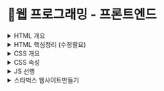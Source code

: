 # 📝웹 프로그래밍 - 프론트엔드

<details>
  
<summary> HTML 개요 </summary>
<div markdown="1">
  
##  HTML 기본문법
### -  요소
  `<태그>내용</태그>`    
     
##  부모와 자식 관계의 이해
###  
  `<태그><태그>내용</태그></태그>` : 안에 있는 태그는 자식요소 겉은 부모요소   
####   
   들여쓰기 : `tab` , 내어쓰기 : `Shift+Tab`   
     
##  빈 태그
###  - 빈 태그
  `<태그/>`   
###  - 기능을 확장한 태그 
  `<태그 속성='값'>내용</태그>` 
#### EX)
  ```HTML
  <img scr="./cat.jpg" alt="고양이"/> 
  <!-- scr: 경로 alt: 이미지의 이름(대체 텍스트)-->
  <input type = "text"/>
  <!--type : 데이터의 타입 "text" :사용자에게 일반 텍스트를 입력받는다-->
  <input type = "checkbox">
  <!--type : 데이터의 타입 "text" :사용자에게 체크여부를 입력받는다-->
  ```   
##  글자와 상자
### 요소가 화면에 출력되는 특성으로 크게 2가지로 구분할 수 있다.   
#### - 인라인(inline)요소 : 글자를 만들기 위한 요소들.   
  `<span></span>` : 콘텐츠 영역을 설정하는 용도(본질적으로 아무것도 나타나지 않음)
  
##### EX) 1 
  

  ```HTML
   <!--HTML-->
   <span>Hello</span><!--띄어쓰기로 해석-->
   <span>World</span>
  ```    
  ```CSS
  /*CSS*/
  body {
    font-size: 100px; /*글자 사이즈 조절*/
  }
  ```    
##### EX) 2  
  `margin` : 요소의 외부 여백을 지정하는 css속성   
  `padding`: 요소의 내부 여백을 지정하는 css속성    

  
  ```HTML
  <!--HTML-->
  <span style="margin: 20px 20px;">Hello</span>
  <span style="margin: 20px 20px;">World</span>
  
  <!--*불가능 :: 글자요소 안에 상자요소-->
  <span><div></div></span>
  <!--*가능 :: 글자요소 안에 글자요소-->
  <span><span></span></span>
  ```   
  
#### - 블록(block) 요소 : 상자(레이아웃)를 만들기 위한 요소들.   
  `<div></div>` : 콘텐츠 영역을 설정하는 용도(본질적으로 아무것도 나타나지 않음)

##### EX) 1 

  
  ```HTML
   <!--HTML-->
   <div>Hello</div><!--띄어쓰기로 해석-->
   <div>World</div>
  ```    
##### EX) 2  
  `width` : 요소의 가로 너비를 지정하는 css속성     
  `height`: 요소의 새로 너비를 지정하는 css속성    

     
  ```HTML
  <!--HTML-->
  <div style="width: 100px;">Hello</div>
  <div style="height: 40px;">World</div>

  <!--*가능 :: 블록요소 안에 블록요소-->
  <span><div></div></span>
  <!--*가능 :: 블록요소 안에 인라인(글자)요소-->
  <span><span></span></span>
  ```       
</div>
</details>

<details>
<summary> HTML 핵심정리 (수정필요) </summary>
<div markdown="1">
  
## 핵심 요소 정리
###
  - `<div></div>` : (블록 상자 요소) 특별한 의미가 없고 구분을 위한 요소이다
  - `<h1>오늘의 날씨</h1>` : (블록 상자 요소) 제목을 의미하는 요소이다. + 숫자가 작을수록 더 중요한 제목
  - `<p>중부 집중호우, 12호 태풍 북상중..</p>` : (블록 상자 요소) 문장을 의미하는 요소이다.
  - ` <img src="img/weather.jpg" alt"12호 태풍"/>  ` : (인라인 글자 요소) 이미지를 삽입하는 요소이다..
  <img src="https://user-images.githubusercontent.com/87464723/153823868-1e1d2d85-5019-4ae5-b97d-75a992fed8b4.png" width="200" height="150"/>   
   
  ```HTML
  <div>
    <h1>오늘의 날씨</h1>
    <img src="img/weather.jpg" alt"12호 태풍"/>
  </div>
  ```
  
  - `<ul></ul>` : (블록 상자 요소) 순서가 필요없는 목록의 집합을 의미한다.
  - `<ol></ol>` : (블록 상자 요소) 순서가 필요한 목록의 집합을 의미한다.  
  - `<li></li>` : (블록 상자 요소) 목록 내 각 항목을 의미한다.  
  
   <img src="https://user-images.githubusercontent.com/87464723/153824410-c6c4d6e4-e54d-42cd-9c67-a42d3d245449.png" width="120" height="120"/>   
  
   ```HTML
  <ol>
    <li>사과</li>
    <li>딸기</li>
    <li>수박</li>
    <li>오렌지</li>
  </ol>
  ```
    
  - `<a href="https://www.naver.com">NAVER</a>` : (인라인 글자 요소) 다른/같은 페이지로 이동하는 하이퍼링크를 지정하는 요소이다     
  - `<span></span>` : (인라인 글자 요소) 특별한 의미가 없고 구분을 위한 요소이다   
  
  
    ![image](https://user-images.githubusercontent.com/87464723/153824848-d893903a-3050-44ce-aa88-38a84a4ac3f9.png)

  ```HTML
  <a href="https://www.naver.com">NAVER</a>
  <a href="https://www.google.com">GOOGLE</a>
  ```
  - 요소(텍스트)를 어떤 요소로 묶어주는 (감싸는) 행위를 Wrapping(래핑)이라고 부른다.
  
     <img src="https://user-images.githubusercontent.com/87464723/153825403-611a4d0b-6be5-4639-9044-4d9ed786a2f0.png" width="500" height="120"/>   
  ```HTML
  <!--HTML-->
  <p>
    동해물과 백두산이 마르고 닳도록
    하느님이 보우하사 <span>우리나라</span>만세 
  </p>
  ```
  ```CSS
  /*CSS*/
  body {
    font-size: 100px; /*글자 사이즈 조절*/
  }
  span {
    color : red;
  }
  ```   
  - `</br>` : (인라인 글자 요소) 줄바꿈 요소이다
  - `<input type="text" value="하하">` : 텍스트가 입력되는 부분에 "하하"가 미리 입력되어있다.
  - `<input type="text" palceholder="이름을 입력하시오">` : 사용자가 입력할 값의 힌트
  - `<input type="text" disabled />` : 입력 요소 비활성화 
  - `<label></label>` : (인라인 글자 요소) 라벨 가능 요소(input)의 제목을 의미한다.
  
     <img src="https://user-images.githubusercontent.com/87464723/153827120-03ff5d11-bc26-49ca-9e66-e36f9639f69b.png" width="500" height="120"/>
  ```HTML
  <!--HTML-->
  <input type=text value=김민동
   placeholder="이름을 입력하세요" disabled/>
   <br>
  <input type="checkbox" />
  Apple
  <label>
    <input type="checkbox" />
    banana
    <input type="radio" />
    fruit
  </label>
  ```  
 ##### table   
  
 ## 주석
 ### - HTML
    <!--내용삽입--> `Ctrl+/`, `Cmd+/`
 ### - CSS
    '/*내용삽입*/' `Ctrl+/`, `Cmd+/`
</div>
</details>

<details>
<summary> CSS 개요 </summary>
<div markdown="1">
  
## 기본문법, 주석
 ### ◾ 기본문법   
#### 
  CSS에서 하는 역할은 
  html에서의 기본적인 구조를 실제로 보기좋게 꾸며주는 역할을 한다. 스타일을 작업한다.    
  `선택자{ 속성:값; }` 선택자 : 스타일(css)을 적용할 대상   
    ex) `div{   
           color: red;   
           margin: 20px;   
         }`
### ◾ 주석   
#### /* 설명작성 */    
   주석 시작은 '/*'로 주석 끝은 '*/'   
   `Ctrl+/`, `Cmd+/`    
  
## CSS 선언 방식
  
### ◾ 내장 방식
  : <style></style>의 내용으로 스타일을 작성하는 방식   
  ```CSS
  <style>
  div{
    color : red;
    margin: 20px;
  }
  </style>
  ```
  
### ◾ 인라인 방식
  :요소의 style 속성에 직접 스타일을 작성하는 방식
  ```HTML
  <div style="color: red; margin:20px"></div>
  ```

### ◾ 링크 방식
  : <link/>로 외부 CSS문서를 가져와서 연결하는 방식  
  ```CSS
  /* main.css */
  div{
    color : red;
    margin: 20px;
  }
  ```
  ```HTML
  <!--HTML-->
  link rel="stylesheet" href="./css/main.css">
  ```  
### ◾ @import 방식
  : CSS의 @import규칙으로 CSS 문서 안에서 또 다른 CSS 문서를 가져와 연결하는 방식
  ```HTML
  <!--HTML-->
  link rel="stylesheet" href="./css/main.css">
  ```
  ```CSS
  /* main.css */
  @import url("./box.css");
  div{
    color : red;
    margin: 20px;
  }
  ```
  ```
  /* box.css */
  div{
    background-color : red;
    padding: 20px;
  }
  ```
   
## CSS 선택자
### ◾ 기본 선택자
  - `*` 전체 선택자 : 모든 요소를 선택.EX)
  ```CSS
  /*CSS*/
  *{
    color: red;
  }
  ```
  - `태그이름`태그 선택자 : 태그이름이 li인 요소를 선택.EX)
  ```HTML
  <!--HTML-->
  <li>사과</li>
  <li>오렌지</li>
  ```
  ```CSS
  /*CSS*/
  li{
    color: red;
  }
  ```   
  - `.클래스속성의 값` 클래스 선택자 : HTML class 속성의 값이 li인 요소를 선택.EX)
  ```HTML
  <!--HTML-->
  <li class = "orange">오렌지</li>
  <span class = "orange">오렌지</span>
  ```
  ```CSS
  /*CSS*/
  .orange{
    color: red;
  }
  ``` 
  - `#id속성의 값` 아이디 선택자 : HTML it 속성의 값이 orange인 요소를 선택.
  EX)
  ```HTML
  <!--HTML-->
  <li id = "orange">오렌지</li>
  <span class = "orange">오렌지</span>
  ```
  ```CSS
  /*CSS*/
  #orange{
    color: red;
  }
  ``` 
### ◾ 복합
  - `태그 이름과 클래스 속성의 값` 일치 선택자 : 선택자 span와 orange를 동시에 만족하는 요소 선택.
  EX)
  ```HTML
  <!--HTML-->
  <li id = "orange">오렌지</li>
  <span class = "orange">오렌지</span>
  ```
  ```CSS
  /*CSS*/
  span.orange{
    color: red;
  }
  ``` 
  - `태그부모 >. 클래스 속성의 값` 자식 선택자 : 선택자 ul의 자식 요소 orange를 선택.
  EX)
  ```HTML
  <!--HTML-->
  <ul>
    <li id = "orange">오렌지</li>
  </ul>
  ```
  ```CSS
  /*CSS*/
  ul > .orange{
    color: red;
  }
  ``` 
  - `조상요소태그 >.하위요소클래스 속성의 값` 하위(후손)선택자 : 선택자 div의 하위 요소 orange를 선택.
  EX)
  ```HTML
  <!--HTML-->
  <div>
    <ul>
      <li id = "orange">오렌지</li><!--선택-->
    </ul>
    <div>당근</div>
    <span class="orange">오렌지</span><!--선택-->
  </div>
  ```
  ```CSS
  /*CSS*/
  div .orange{
    color: red;
  }
  ``` 
  - `.클래스 속성의 값 + 다음태그` 인접 형제 선택자 : 선택자 ul의 다음 형제요소 li 태그 하나를 선택.
  EX)
  ```HTML
  <!--HTML-->
  <ul>
    <li id = "orange">오렌지</li>
    <li>망고</li>  <!--선택-->
    <li>사과</li>
  </ul>
  ```
  ```CSS
  /*CSS*/
  .orange + li {
    color: red;
  }
  ``` 
  - `.클래스 속성의 값 ~ 다음태그` 일반 형제 선택자 : 선택자 ul의 다음 형제요소 li 태그 모두 선택.
  EX)
  ```HTML
  <!--HTML-->
  <ul>
    <li id = "orange">오렌지</li>
    <li>망고</li>  <!--선택-->
    <li>사과</li>  <!--선택-->
  </ul>
  ```
  ```CSS
  /*CSS*/
  .orange ~ li {
    color: red;
  }
  ``` 
### ◾ 가상 클래스
  
  - `선택자:hover` 가상 클래스 선택자 hover : 선택자요소에 마우스 커서가 올라가 있는 동안 선택.
  EX)  
  ![image](https://user-images.githubusercontent.com/87464723/154221384-88efd8de-20be-41e5-b7cf-9a6efd382c09.png)

  ```HTML
  <!--HTML-->
  <a href="https://www.naver.com">NAVER</a>
  ```
  ```CSS
  /*CSS*/
  a:hover {
    color: red;
  }
  ``` 
  
  - `선택자:active` 가상 클래스 선택자 ACTIVE : 선택자 요소에 마우스를 클릭하고 있는 동안 선택.
  EX)   
  ```HTML
  <!--HTML-->
  <a href="https://www.naver.com">NAVER</a>
  ```
  ```CSS
  /*CSS*/
  a:active {
    color: red;
  }
  ```
  
  - `선택자:first-child` 가상 클래스 선택자 FIRST CHILD : 선택자 요소가 형제 요소 중 첫째라면 선택. 
  EX) 선택 불가능  

  ```HTML
  <div class="fruits">
    <span>딸기</span>
    <span>수박</span>
    <div>오렌지</div>
    <p>망고</p>
    <h3>사과</h3>
  </div>
  ```
  ```CSS
  /*CSS*/
  .fruits div:first-child {
    color: red;
  }
  ```
  
  - `선택자:last-child` 가상 클래스 선택자 LAST CHILD : 선택자 요소가 형제 요소 중 막내라면 선택. 
  EX) 

  ```HTML
  <div class="fruits">
    <span>딸기</span>
    <span>수박</span>
    <div>오렌지</div>
    <p>망고</p>
    <h3>사과</h3> <!--선택-->
  </div>
  ```
  ```CSS
  /*CSS*/
  .fruits h3:last-child {
    color: red;
  }
  ```
  
  - `선택자:nth-child(n)` 가상 클래스 선택자 NTH CHILD : 선택자 요소가 형제 요소 중 (n)째라면 선택. 
  EX) 

  ```HTML
  <div class="fruits">
    <span>딸기</span>
    <span>수박</span><!--선택-->
    <div>오렌지</div>
    <p>망고</p><!--선택-->
    <h3>사과</h3> 
  </div>
  ```
  ```CSS
  /*CSS*/
  .fruits *:nth-child(2n) { <!--n은 0부터 시작-->
    color: red;
  }
  ```
  
  - `선택자:not(선택제외요소)` 부정 선택자 NOT : 선택제외요소 아닌 선택자 요소 선택. 
  EX) 

  ```HTML
  <div class="fruits">
    <span>딸기</span>
    <span>수박</span>
    <div>오렌지</div> <!--선택-->
    <p>망고</p>       <!--선택-->
    <h3>사과</h3>     <!--선택-->
  </div>
  ```
  ```CSS
  /*CSS*/
  .fruits *:not(span) { 
    color: red;
  }
  ```
  
### ◾ 가상 요소
  - `선택자::before` 가상요소 선택자 BEFORE : 선택자 요소의 내부 앞에 내용을 삽입.  
  EX)  
![image](https://user-images.githubusercontent.com/87464723/154221516-c9abfc29-9ae2-443b-8e47-876379022207.png)

  ```HTML
  <div class="box">
      Content!
  </div>
  ```
  ```CSS
  /*CSS*/
  .box::before { 
    /*이 부분에 내용 삽입*/
    content: "앞!";
  }
  ```
  - `선택자::after` 가상요소 선택자 AFTER : 선택자 요소의 내부 뒤에 내용을 삽입.  
  EX)  
![image](https://user-images.githubusercontent.com/87464723/154221624-98aeb4c2-7066-4daf-be25-b2e320fc11eb.png)

  ```HTML
  <div class="box">
      Content!
  </div>
  ```
  ```CSS
  /*CSS*/
  .box::after { 
    content: "뒤!";
    /*이 부분에 내용 삽입*/
  }
  ```
    
### ◾ 속성
 - `[선택자]` 속성 선택자 ATTR : 속성 disabled를 포함한 요소 선택.  
  EX)  

  ```HTML
  <div class="box"></div>
  <input type="text" value="Min"/>
  <input type="password" value="4665"/>
  <input type="text" value="jung" disabled/>  <!--선택-->
  ```
  ```CSS
  /*CSS*/
  [disabled] { 
    color: red;
  }
  ```
  - `[선택자]` 속성 선택자 ATTR=VALUE : 속성 type을 포함하고 값이 password 요소 선택.  
  EX)  

  ```HTML
  <div class="box"></div>
  <input type="text" value="Min"/>
  <input type="password" value="4665"/> <!--선택-->
  <input type="text" value="jung" disabled/> 
  ```
  ```CSS
  /*CSS*/
  [type="password"] { 
    color: red;
  }
  ```
## CSS 스타일상속  
### 스타일 상속   
  :  선택된 클래스 요소에 css적용을 했을때 적용된 내용이 해당하는 요소의 자식요소, 하위요소까지 영향을 미치는 것
  EX)  
![image](https://user-images.githubusercontent.com/87464723/154221737-3bebdcf7-4b1d-43cf-916d-d0a201c9cf40.png) 
  ```HTML
  <div class="ecosystem">생태계
    <div class="animal">동물
        <div class="tiger">호랑이</div>
        <div class="lion">사자</div>
        <div class="elephant">코끼리</div>
    </div>
    <div class="plant">식물</div>
  </div>
  ```
  ```CSS
  /*CSS*/
  .animal { 
    color: red;
  }
  ```
## CSS 선택자 우선순위
#### 우선순위  
  : 같은 요소가 여러 선언의 대상이 된 경우, 어떤 선언의 css속성을 우선 적용할 지 결정하는 방법  
  1. 점수가 높은 선언이 우선  
  2. 점수가 같으면, 가장 마지막에 해석된 선언이 우선   
 
선택자 | 예시 | 점수  
--|:--:|--:
전체 선택자 | * | 0
태그 선택자 | div | 1
Class 선택자| .HELLO | 10
ID 선택자 | #hello | 100   
  
 `!impoort 선택자`: 99999999 점   
 `인라인 선택자` : 1000점  
 `::before 가상의 요소` : 1점 (태그선택자로 볼 수 있다.)  
 `:not() 부정 선택자`: 0점 (가상클래스이긴 하지만 부정선택자라 점수계산X) 
  
</div>
</details>

<details>
<summary> CSS 속성 </summary>
<div markdown="1">
 
##  박스 모델  
  
### ◼ width, height   
  요소의 가로/세로 너비  
####
   - auto(기본값) : 브라우저가 너비를 계산  
   - 단위 : px, em, vw
  
### ◼ max-width, max-height   
  요소가 커질 수 있는 최대 가로/세로 너비  
####
   - none : 최대 너비 제한 없음  
   - auto : 브라우저가 너비를 계산  
   - 단위 : px, em, vw 등 단위로 지정  
  
### ◼ min-width, min-height   
  요소가 작아질 수 있는 최대 가로/세로 너비  
####
   - 0 : 최소 너비 제한 없음
   - auto : 브라우저가 너비를 계산
   - 단위 : px, em, vw 등 단위로 지정  
#### 
  〰 단위  
기호 | 설명
--|--
px| 픽셀
% | 상대적 백분율
em | 요소의 글꼴 크기
rem | 루트 요소(html)의 글꼴 크기
vw | 뷰포트 가로너비의 백분율
vh | 뷰포트 세로 너비의 백분율

### ◼ margin   
  외부여백(공간)을 지정하는 단축 속성 (음수 사용 가능)
####
   - 0 : 최소 너비 제한 없음
   - auto : 브라우저가 여백을 계산 ( 가운데정렬에서 활용 )
   - 단위 : px, em, vw 등 단위로 지정  
   - % : 부모 요소의 가로 너비에 대한 비율로 지정

### ◼ padding   
  외부여백(공간)을 지정하는 단축 속성 (요소 크기가 커진다.)
####
   - 0 : 내부 여백 없음
   - 단위 : px, em, vw 등 단위로 지정  
   - % : 부모 요소의 가로 너비에 대한 비율로 지정
  
### ◼ border-width
  요소 테두리 선의 두께
####
   - medium : 중간 두께
   - thin : 얇은 두께
   - thick : 두꺼운 두께
   - 단위 : px, em, vw 등 단위로 지정  
  
### ◼ border-style
  요소 테두리 선의 종류
####
   - none : 선없음
   - solid : 실선(일반 선)
   - dashed : 파선
   - dotted : 점선
   - double : 두 줄 선
   - groove : 홈이 파여있는 모양
   - ridge : 솟은 모양(groove의 반대)
   - inset : 요소 전체가 들어간 모양
   - outset : 요소 전체가 나온 모양

### ◼ border-color
  요소 테두리 선의 색상을 지정하는 단축 속성
####
   - black : 검정색
   - tortkd : 선의 색상
   - transparent : 투명
  
### ◼ border-radius
  요소 모서리를 둥글게 깎음
####
   - 0 : 둥글게 없음
   - 단위: px, em, vw등 단위로 지정

### ◼ box-sizing
  요소 크기 계산 기준을 지정
####
   - content-box : 요소의 내용(content)로 크기 계산
   - border-box : 요소의 내용 +padding + border로 크기 계산
  
### ◼ overflow
  요소의 크기 이상으로 내용이 넘쳤을 때, 보여짐을 제어하는 단축 속성
####
   - visible : 넘친 내용을 그대로 보여줌
   - hiddent : 넘친 내용을 잘라냄
   - scroll : 넘친 내용을 잘라냄, 스크롤바 생성
   - auto : 넘친 내용이 있는 경우에만 잘라내고 스크롤바 생성
### ◼ display
  - 각 요소에 이미 지정되어 있는 값
    - block : 상자(레이아웃) 요소
    - inline : 글자 요소
    - inline-block : 글자 + 상자 요소
  - 따로 지정해서 사용하는 값
    - flex : 플렉스 박스(1차원 레이아웃)
    - grid : 그리드 (2차원 레이아웃)
    - none : 보여짐 특성없음, 화면에서 사라짐
### ◼ opacity
  요소 투명도
####
   - 1 : 불투명
   - 0~1 : 0부터 1사이의 소수점 숫자
  
## 글꼴
### ◼ font-style
  글자의 기울기
####
   - normal : 기울기 없음
   - italic : 이텔릭체
   - oblique : 기울어진 글자
  
### ◼ font-weight
  글자의 두께(가중치)
####
   - normal,400 : 기울기 없음
   - bold,700 : 두껍게
   - boler : 상위(부모) 요소보다 더 두껍게
   - lighter : 상위(부모) 요소보다 더 얇게
   - 100~900 : 100 단위의 숫자 9개, normal과 bold 이외 두께
### ◼ font-size
  글자의 크기
####
   - 16px : 기본 크기
   - 단위 : px, em, rem 등 단위로 지정
   - % : 부모 요소의 폰트 크기에 대한 비율
   - smaller : 상위(부모) 요소보다 더 작게
   - large : 상위(부모) 요소보다 더 크게
   - xx-small~xx-large : 가장 작은 크기 ~ 가장 큰크기까지, 7단계의 크기를 지정
### ◼ line-height
  한 줄의 높이, 행간과 유사
####
   - normal : 브라우저의 기본 정의를 
   - 숫자 : 요소의 글꼴 크기의 배수로 지정
   - 단위 : px, em, vw 등 단위로 지정  
   - % : 요소의 글꼴 크기의 비율로 지정
## 문자
### ◼ color
  글자의 색상
####
   - rgb(0,0,0) : 검정색 
   - 색상 : 기타 지정 가능한 색상 
### ◼ text-align
  문자의 정렬 방식
####
   - left : 왼쪽 정렬
   - right : 오른쪽 정렬
   - center : 가운데 정렬
   - justify : 양쪽 정렬
### ◼ text-decoration
  문자의 장식(선)
####
   - none : 장식없음
   - underline : 밑줄
   - overline : 윗줄
   - line-through : 중앙 선
### ◼ text-indent
  첫줄의들여쓰기
####
   - 0 : 장식없음
   - 단위 : px, em, rem 등 단위로 지정  
   - % : 요소의 가로 너비의 비율로 지정
  
## 배경
  
### ◼ background-color
  요소의 배경 색상
####
   - transparent : 투명함
   - 색상 : 지정 가능한 색상
### ◼ background-image
  요소의 배경 이미지 삽입
####
   - none : 투명함
   - url("경로") : 이미지 경로
### ◼ background-repeat
  요소의 배경 이미지 반복
####
   - repeat : 이미지를 수직, 수평 반복
   - repeat-x : 이미지를 수평 반복
   - repeat-y : 이미지를 수직 반복
   - no-repeat : 반복 없음
### ◼ background-position
  요소의 배경 이미지 위치
####
   - 0% 0% : 0%~100%
   - 방향 : top, bottom, left, right, center 방향
   - 단위 : px, em, rem 등으로 단위 지정
### ◼ background-size
  요소의 배경 이미지 크기
####
   - auto : 이미지의 실제 크기
   - 단위 : px, em, rem 등으로 단위 지정
   - cover : 비율을 유지, 요소의 더 넓은 너비에 맞춤
   - contain : 비율을 유지, 요소의 더 짧은 너비에 맞춤
### ◼ background-attachment
  요소의 배경 이미지 스크롤 특성
####
   - scroll : 이미지가 요소를 따라서 같이 스크롤
   - fixed : 이미지가 뷰포트에 고정, 스크롤 X
   - local : 요소 내 스크롤 시 이미지가 같이 스크롤

## 배치
### ◼ position
  요소의 위치 지정 기준
####
   - static : 기준 없음
   - relative : 요소 자신을 기준
   - absolute : 위치 상 부모 요소를 기준
   - fixed : 뷰포트(브라우저)를 기준
   - sticky : 스크롤 영역 기준
### ◼ 요소 쌓임 순서 (Stack order)
  어떤 요소가 사용자와 더 가깝게 있는지(위에 쌓이는지)결정
####
  1. 요소에 position 속성의 값이 있는 경우 위에 쌓임. (기본값 static 제외)  
  2. 1번 조건이 같은 경우, z-index 속성의 숫자 값이 높을 수록 위에 쌓임.
  3. 1번과 2번 조건까지 같은 경우, HTML의 다음 구조일 수록 위에 쌓임.
### ◼ z-index
  요소의 쌓임 정도를 지정
####
  - auto : 부모 요소와 동일한 쌓임 정도
  - 숫자 : 숫자가 높을 수록 위에 쌓임
## 플렉스(정렬)
### ◼ display
  Flexcontainer 의 화면 출력(보여짐) 특성
####
  - flex : 블록 요소와 같이 flex container 정의
  - inline-flex : 인라인 요소와 같이 flex container 정의

### ◼ flex-direction
  주 축을 설정
####
  - row : 행 축(좌=>우)
  - row-reverse : 행 축(우=>좌)
  - column : 열 축(위=>아래)
  - column-reverse : 열 축 (아래=>위)
## 변환
### ◼ flex-wrap
  Flex Items 묶음(줄 바꿈)여부
####
  - nowrap : 묶음(줄 바꿈)없음
  - wrap : 여러 줄로 묶음
  - wrap-reverse : wrap의 반대 방향으로 묶음
### ◼ justify-content
  주 축의 정렬 방법
####
  - flex-start : Flex Items 을 시작점으로 정렬
  - flex-end : Flex Items 을 끝점으로 정렬
  - center : Flex Items 을 가운데 정렬
  - space-between : 각 Flex Item 사이를 균등하게 정렬
  - space-around : 각 Flex Item의 외부 여백을 균등하게 정렬
### ◼ align-content
  교차 축의 여러 줄 정렬 방법
####
  - stretch : Flex Items 을 시작점으로 정렬
  - flex-start : Flex Items 을 시작점으로 정렬
  - flex-end : Flex Items 을 끝점으로 정렬
  - center : Flex Items 을 가운데 정렬
  - space-between : 각 Flex Item 사이를 균등하게 정렬
  - space-around : 각 Flex Item의 외부 여백을 균등하게 정렬
### ◼ align-items
  교차 축의 한 줄 정렬 방법
####
  - stretch : Flex Items를 교차 축으로 늘림
  - flex-start : Flex Items를 각 줄의 시작점으로 정렬
  - flex-end : Flex Items를 각 줄의 끝점으로 정렬
  - center : Flex Items를 각 줄에 가운데 정렬
  - baseline : Flex Items를 각 줄의 문자 기준선에 정렬
### ◼ order
  Flex Item의 순서
####
  - 0 : 순서없음
  - 숫자 : 숫자가 작을 수록 먼저
### ◼ flex-grow
  Flex Item의 증가 너비 비율
####
  - 0 : 증가 비율 없음
  - 숫자 : 증가 비율
### ◼ flex-shrink
  Flex Item의 감소 너비 비율
####
  - 1 : Flex Container 너비에 따라 감소 비율 적용
  - 숫자 : 감소 비율
### ◼ flex-basis
  Flex Item의 공간 배분 전 기본 너비
####
  - auto : 요소의 Content 너비
  - 단위 : px, em, rem 등 단위로 지정
## 전환
### ◼ transisiton-property
  전환 효과를 사용할 속성 이름을 지정
####
  - all : 모든 속성에 적용
  - 속성이름 : 전환 효과를 사용할 속성 이름 명시
### ◼ transisiton-duration
  전환 효과의 지속시간을 지정
####
  - 0s: 전환 효과 없음
  - 시간 : 지속시간(S)을 지정
### ◼ transisiton-timing-function
  전환 효과의 타이밍함수를 지정
####
  - ease : 느리게 - 빠르게 - 느리게
  - linear : 일정하게
  - ease-in : 느리게 - 빠르게
  - ease-out : 빠르게 - 느리게
  - ease-in-out : 느리게 - 빠르게 - 느리게
  - cubic-bezier(n,n,n,n) : 자신만의 값을 정의(0~1)
  - steps(n) : n번 분할된 애니메이션
### ◼ transisiton-delay
  전환 효과가 몇 초 뒤에 시작할지 대기시간을 지정
####
  - 0s: 대기시간 없음
  - 시간 : 대기시간(S)을 지정
## 띄움
### ◼ perspective
  하위 요소를 관찰하는 원근 거리를 지정
####
  - 단위 : px등 단위로 지정
### ◼ backface-visibility
  3D변환으로 회전된 요소의 뒷면 숨김 여부
####
  - visible : 뒷면 보임
  - hidden : 뒷면 숨김
<!-- ## 애니메이션
## 그리드
## 다단
## 필터 -->
   
</div>
</details>

<details>
<summary> JS 선행 </summary>
<div markdown="1">
  
## 표기법

###  ◻ dash - case(kebab-case)
   :  '-'를 사용해 컴퓨터는 하나로 인식하는 단어를 사람이 보기에 여러 단어로 읽을 수 있게 구분
####
   ex) the-quick-brown-fox-jumps-over-the-lazy-dog
###  ◻ snake_case              
   :  '_'를 사용해 인식할 수 있는 여러 단어를 하나로 묶는다.
####
   ex) the_quick_brown_fox_jumps_over_the_lazy_dog
###  ◻ camelCase    
   :  낙타 표기법이라고도 하고 대문자로 여러 단어를 하나의 단어로 컴퓨터에게 인식 시켜줄 때 사용
####
   ex) theQuickBrownFoxJumpsOverTheLazyDog
###  ◻ ParcelCase 
   :  camelCase와 비슷하지만 처음 오는 문자가 대문자로 사용한다.
####
   ex) TheQuickBrownFoxJumpsOverTheLazyDog
###  ◻ Zero-based Numbering
   :  특수한 경우를 제외하고 0부터 숫자를 시작한다.
## 주석  
  - //한 줄 메모
  - /* 한 줄 메모 */
  - /**   
      *여러 줄 메모   
      */ (ctrl +'/')   
  
## 데이터 종류(자료형)
  ###
  - String (문자 데이터) : 따옴표를 사용한다.
 ```javascript
  let myNmae = "mindong";
  let email = 'dullini0205@gmail.com';
  let hello = 'Hello${myName}?!'
  
  console.log(myNmae); // mindong
  console.log(email);  // dullini0205@gmail.com
  console.log(hello);  // Hello  mindong?!
 ```
  - Number (숫자 데이터) : 정수 및 부동 소수점 숫자를 나타냅니다.
 ```javascript
  let num = 123;
  let opaciy = 1.57;
  
  console.log(num); // 123
  console.log(opaciy);  //1.57
 ```
  - Boolean (불린 데이터) : true,false 두 가지 값밖에 없는 논리 데이터입니다.
 ```javascript
  let checked = true;
  let isShow = false;
  
  console.log(checked); //true
  console.log(isShow);  //false
 ```
  - Undefined : 값이 할당되지 않은 상태를 나타냅니다.
 ```javascript
  let undef; // 값이 없는 상태를 undefined 라는 하나의 데이터로 나타낸다.
  let obj = {abx: 123};
  console.log(undef);   //undefined
  console.log(obj.abx); //123
  console.log(obj.x);   //undefined
 ```
  - Null :  어떤 값이 의도적으로 비어있음을 의미한다.
 ```javascript
  let empty = null;
  console.log(empty); // null
 ```
  - Object (객체 데이터) : 여러 데이터를 Key:Value 형태로 저장합니다. {}
 ```javascript
  let user = {
    //key: Value,
    name : 'min'
    age : 85,
    isValid: true
  };
  console.log(user.name); // min
  ```
  - Array (배열 데이터) : 여러 데이터를 순차적으로 저장합니다.[]
 ```javascript
  let fruits = ['apple','banana','cherry'];
  console.log(fruits[0]); // apple
  ```  
 ## 
  - 변수데이터를 저장하고 참조하는 데이터의 이름
  - let :  값(데이터)의 재할당 가능!
  - const : 값(데이터)의 재할당 불가능!
 ## 예약어 
  - 특별한 의미를 가지고 있어, 변수나 함수 이름등으로 사용할 수 없는 단어
  - Reserved Word
 ```javascript
  let this = 'hello'; //SyntaxError
  let if = 123; //SyntaxError
 ```
 ## 함수 
  - 특정 동작을 수행하는 일부 코드의 집합
  - function
```javascript 
  function helloF(){ //함수 선언
  //실행 코드
  console.log(1234); //명령이 들어있다
  }
  // 함수 호출
  helloF(); // 1234
```
  ### 
  - 기명(이름이 있는) 함수  :: 함수를 선언한다.
  ```javascript
    function hello(){
      console.log('HEllo~');
    }
  hello();
  ```
  ### 
  - 익명(이름이 없는) 함수 :: 함수를 표현한다.(호출불가-> 데이터나 변수에 활용)
   ``` JAVA 
    let world = function (){
      console.log('MEllo~');
    }
    world();
  ```
 ## 조건문 
   조건(true,false)의 결과에 따라 다른 코드를 실행하는 구문  
   ```javascript
    let isShow = true;
    let checked = false;
    
    if(isShow){
      console.log('Show~~'); //Show~~
    }
    if(checked){
    console.log('checked!')//실행x
    }
  ```  
 ## DOM API (Document Object Model, Application Programming Interface)    
  자바스크립트에서 HTML을 제어할 때 사용하는 명령들이라는 의미이다.   
 ```javascript
    // HTML 요소(Element) 1개 검색/찾기 (먼저 찾은 요소 1개만 반환)
    const boxEl = document.querySelector('.box');

    //HTML 요소에 적용할 수 있는 메소드 !
    boxEl.addEventListener();
    //인수추가가능
    boxEl.addEventListener(1,2);
    //1 - 이벤트 (Event, 상황)
    boxEl.addEventListener('Click',2);
    //2 - 핸들러 (Handler, 실행할 함수)
    boxEl.addEventListener('Click',function() {
      console.log('Click~!');
    });
```   
![image](https://user-images.githubusercontent.com/87464723/151526413-64ebca0a-c99e-4e32-9dad-cd50666314ea.png)

```javascript
    // HTML 요소(Element) 모두 검색하기
    const boxEls = document.querySelectorAll('.box');
    console.log(boxEls);

    // 찾은 요소들 반복해서 함수 실행! (유사배열)
    // 익명의 함수를 인수로 추가 
    boxEls.forEach(funcion() {});
  
    // 첫 번째 매개변수(boxEl) : 반복 중인 요소.
    // 두 번째 매개변수(index) : 반복 중인 번호
    boxEls.forEach(funcion(boxEl, index) {});
  
    // 출력!
    // 반복하면서 익명의 함수가 실행되는데 boxEl, index로 내부에서 로직을 추가할 수 있다.
    boxEls.forEach(funcion(boxEl, index) { // boxEl에는 반복중인 하나의 요소가 들어있고 
      boxEl.classList.add('order-${index + 1}'); //classList에 어떤 문자데이터 요소를 추가하고  index에 +1해서 보관
      console.log(index, boxEl); //콘솔창에 index, boxEl 값 출력
    });
```   
  ![image](https://user-images.githubusercontent.com/87464723/151527738-3c3bf134-cca8-46ba-a1c8-38b42aa341bf.png)

```javascript
  const boxEl = document.querySelector('.box');
  
  //Getter, 값을 얻는 용도
  console.log(boxEl.textContent); // Box!!
  
  //Setter, 값을 지정하는 용도
  boxEl.textContent = 'MINZZUNG?!';
  console.log(boxEl.TextContent);
```  
 ## 메소드 체이닝  
  메소드가 체인 형식으로 연결되어있다
```javascript
  const a = 'Hello~';
  // split : 문자를 인수 기준으로 쪼개서 배열로 반환.
  // reverse : 배열을 뒤집기.
  // join : 배열을 인수 기준으로 문자로 변합해 반환.
  const b = a.split('').reverse().join(''); //메소드 체이닝..
  
  console.log(a); // Hello~
  console.log(b); // ~olleH
```
 
</div>
</details>

<details>
<summary> 스타벅스 웹사이트만들기 </summary>
<div markdown="1">
 
 ## BEM (Block Element Modifier)
 ### - HTML 클래스 속성의 
   `요소__일부분` : Underscore(Lodash) 기호로 요소의 일부분을 표시   
   `요소--상태`   : Hyphen(Dash) 기호로 요소의 상태를 표시 
    
</div>
</details>
